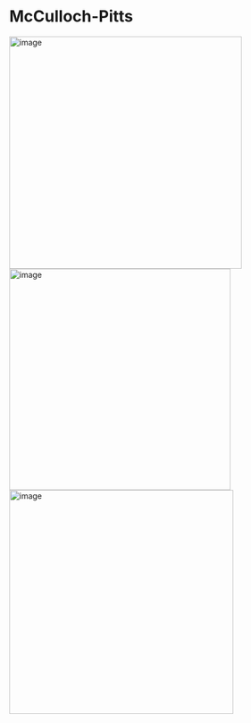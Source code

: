 # McCulloch-Pitts

<img width="416" alt="image" src="https://github.com/shindenikhil659/McCulloch-Pitts/assets/95039067/6d0025b8-2a54-4ba3-87b4-4f6f00d64361">

<img width="396" alt="image" src="https://github.com/shindenikhil659/McCulloch-Pitts/assets/95039067/f6ec259a-a343-4292-bffb-4d8bc36c37b6">

<img width="401" alt="image" src="https://github.com/shindenikhil659/McCulloch-Pitts/assets/95039067/65662f47-40fe-4103-9d80-e6b8a602fb8d">

